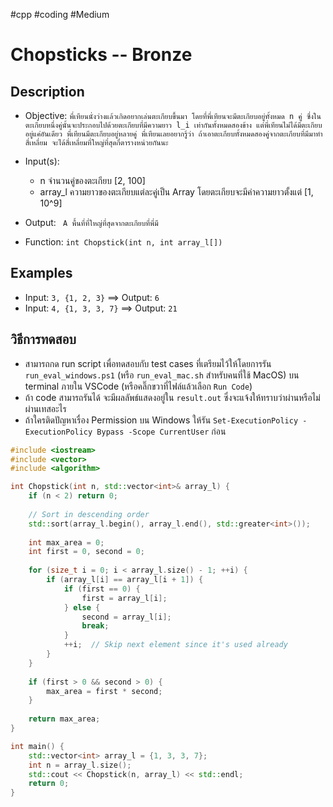 #cpp #coding #Medium 
# Chopsticks -- Bronze 
## Description
- Objective: `พี่เทียนนั่งว่างแล้วเกิดอยากเล่นตะเกียบขึ้นมา โดยที่พี่เทียนจะมีตะเกียบอยู่ทั้งหมด n คู่ ซึ่งในตะเกียบหนึ่งคู่นั้นจะประกอบไปด้วยตะเกียบที่มีความยาว l_i เท่ากันทั้งหมดสองข้าง แต่พี่เทียนไม่ได้มีตะเกียบอยู่แค่อันเดียว พี่เทียนมีตะเกียบอยู่หลายคู่ พี่เทียนเลยอยากรู้ว่า ถ้าเอาตะเกียบทั้งหมดสองคู่จากตะเกียบที่มีมาทำสี่เหลี่ยม จะได้สี่เหลี่ยมที่ใหญ่ที่สุดกี่ตารางหน่วยกันนะ`

- Input(s):
    - n จำนวนคู่ของตะเกียบ [2, 100]
    - array_l ความยาวของตะเกียบแต่ละคู่เป็น Array โดยตะเกียบจะมีค่าความยาวตั้งแต่ [1, 10^9]
- Output: ` A พื้นที่ที่ใหญ่ที่สุดจากตะเกียบที่พี่มี`
- Function: `int Chopstick(int n, int array_l[])`

## Examples
- Input: `3, {1, 2, 3}` ==> Output: `6`
- Input: `4, {1, 3, 3, 7}` ==> Output: `21`

## วิธีการทดสอบ
- สามารถกด run script เพื่อทดสอบกับ test cases ที่เตรียมไว้ให้โดยการรัน `run_eval_windows.ps1` (หรือ `run_eval_mac.sh` สำหรับคนที่ใช้ MacOS) บน terminal ภายใน VSCode (หรือคลิ๊กขวาที่ไฟล์แล้วเลือก `Run Code`)
- ถ้า code สามารถรันได้ จะมีผลลัพธ์แสดงอยู่ใน `result.out` ซึ่งจะแจ้งให้ทราบว่าผ่านหรือไม่ผ่านเทสอะไร
- ถ้าใครติดปัญหาเรื่อง Permission บน Windows ให้รัน `Set-ExecutionPolicy -ExecutionPolicy Bypass -Scope CurrentUser` ก่อน

```cpp
#include <iostream>
#include <vector>
#include <algorithm>

int Chopstick(int n, std::vector<int>& array_l) {
    if (n < 2) return 0;
    
    // Sort in descending order
    std::sort(array_l.begin(), array_l.end(), std::greater<int>());
    
    int max_area = 0;
    int first = 0, second = 0;
    
    for (size_t i = 0; i < array_l.size() - 1; ++i) {
        if (array_l[i] == array_l[i + 1]) {
            if (first == 0) {
                first = array_l[i];
            } else {
                second = array_l[i];
                break;
            }
            ++i;  // Skip next element since it's used already
        }
    }
    
    if (first > 0 && second > 0) {
        max_area = first * second;
    }
    
    return max_area;
}

int main() {
    std::vector<int> array_l = {1, 3, 3, 7};
    int n = array_l.size();
    std::cout << Chopstick(n, array_l) << std::endl;
    return 0;
}

```
